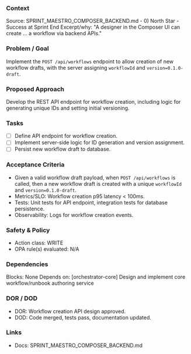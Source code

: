 ### Context

Source: SPRINT_MAESTRO_COMPOSER_BACKEND.md - 0) North Star - Success at Sprint End
Excerpt/why: "A designer in the Composer UI can create ... a workflow via backend APIs."

### Problem / Goal

Implement the `POST /api/workflows` endpoint to allow creation of new workflow drafts, with the server assigning `workflowId` and `version=0.1.0-draft`.

### Proposed Approach

Develop the REST API endpoint for workflow creation, including logic for generating unique IDs and setting initial versioning.

### Tasks

- [ ] Define API endpoint for workflow creation.
- [ ] Implement server-side logic for ID generation and version assignment.
- [ ] Persist new workflow draft to database.

### Acceptance Criteria

- Given a valid workflow draft payload, when `POST /api/workflows` is called, then a new workflow draft is created with a unique `workflowId` and `version=0.1.0-draft`.
- Metrics/SLO: Workflow creation p95 latency < 100ms.
- Tests: Unit tests for API endpoint, integration tests for database persistence.
- Observability: Logs for workflow creation events.

### Safety & Policy

- Action class: WRITE
- OPA rule(s) evaluated: N/A

### Dependencies

Blocks: None
Depends on: [orchestrator-core] Design and implement core workflow/runbook authoring service

### DOR / DOD

- DOR: Workflow creation API design approved.
- DOD: Code merged, tests pass, documentation updated.

### Links

- Docs: SPRINT_MAESTRO_COMPOSER_BACKEND.md

